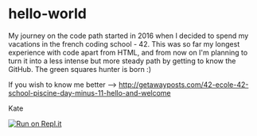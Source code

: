 # hello-world

My journey on the code path started in 2016 when I decided to spend my vacations in the french coding school - 42. 
This was so far my longest experience with code apart from HTML, and from now on I'm planning to turn it into a less intense but more steady path by getting to know the GitHub. The green squares hunter is born :)

If you wish to know me better --> http://getawayposts.com/42-ecole-42-school-piscine-day-minus-11-hello-and-welcome

Kate

[![Run on Repl.it](https://repl.it/badge/github/ekaterinageta/hello-world)](https://repl.it/github/ekaterinageta/hello-world)

